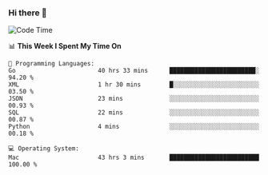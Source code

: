 ### Hi there 👋

<!--
**CrazyCollin/crazycollin** is a ✨ _special_ ✨ repository because its `README.md` (this file) appears on your GitHub profile.

Here are some ideas to get you started:

- 🔭 I’m currently working on ...
- 🌱 I’m currently learning ...
- 👯 I’m looking to collaborate on ...
- 🤔 I’m looking for help with ...
- 💬 Ask me about ...
- 📫 How to reach me: ...
- 😄 Pronouns: ...
- ⚡ Fun fact: ...
-->

<!--START_SECTION:waka-->
![Code Time](http://img.shields.io/badge/Code%20Time-2%2C764%20hrs%2028%20mins-blue)

📊 **This Week I Spent My Time On** 

```text
💬 Programming Languages: 
Go                       40 hrs 33 mins      ████████████████████████░   94.20 % 
XML                      1 hr 30 mins        █░░░░░░░░░░░░░░░░░░░░░░░░   03.50 % 
JSON                     23 mins             ░░░░░░░░░░░░░░░░░░░░░░░░░   00.93 % 
SQL                      22 mins             ░░░░░░░░░░░░░░░░░░░░░░░░░   00.87 % 
Python                   4 mins              ░░░░░░░░░░░░░░░░░░░░░░░░░   00.18 % 

💻 Operating System: 
Mac                      43 hrs 3 mins       █████████████████████████   100.00 % 
```


<!--END_SECTION:waka-->
